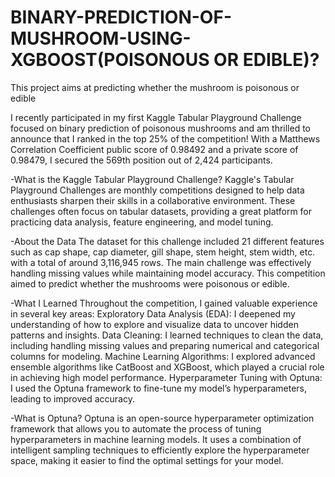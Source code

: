 # BINARY-PREDICTION-OF-MUSHROOM-USING-XGBOOST(POISONOUS OR EDIBLE)?
This project aims at predicting whether the mushroom is poisonous or edible 

I recently participated in my first Kaggle Tabular Playground Challenge focused on binary prediction of poisonous mushrooms and am thrilled to announce that I ranked in the top 25% of the competition! With a Matthews Correlation Coefficient public score of 0.98492 and a private score of 0.98479, I secured the 569th position out of 2,424 participants.

-What is the Kaggle Tabular Playground Challenge?
Kaggle's Tabular Playground Challenges are monthly competitions designed to help data enthusiasts sharpen their skills in a collaborative environment. These challenges often focus on tabular datasets, providing a great platform for practicing data analysis, feature engineering, and model tuning.

-About the Data
The dataset for this challenge included 21 different features such as cap shape, cap diameter, gill shape, stem height, stem width, etc. with a total of around 3,116,945 rows. The main challenge was effectively handling missing values while maintaining model accuracy. This competition aimed to predict whether the mushrooms were poisonous or edible.

-What I Learned
Throughout the competition, I gained valuable experience in several key areas:
Exploratory Data Analysis (EDA): I deepened my understanding of how to explore and visualize data to uncover hidden patterns and insights.
Data Cleaning: I learned techniques to clean the data, including handling missing values and preparing numerical and categorical columns for modeling.
Machine Learning Algorithms: I explored advanced ensemble algorithms like CatBoost and XGBoost, which played a crucial role in achieving high model performance.
Hyperparameter Tuning with Optuna: I used the Optuna framework to fine-tune my model’s hyperparameters, leading to improved accuracy.

-What is Optuna?
Optuna is an open-source hyperparameter optimization framework that allows you to automate the process of tuning hyperparameters in machine learning models. It uses a combination of intelligent sampling techniques to efficiently explore the hyperparameter space, making it easier to find the optimal settings for your model.
